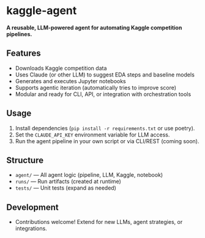 # kaggle-agent

**A reusable, LLM-powered agent for automating Kaggle competition pipelines.**

## Features

- Downloads Kaggle competition data
- Uses Claude (or other LLM) to suggest EDA steps and baseline models
- Generates and executes Jupyter notebooks
- Supports agentic iteration (automatically tries to improve score)
- Modular and ready for CLI, API, or integration with orchestration tools

## Usage

1. Install dependencies (`pip install -r requirements.txt` or use poetry).
2. Set the `CLAUDE_API_KEY` environment variable for LLM access.
3. Run the agent pipeline in your own script or via CLI/REST (coming soon).

## Structure

- `agent/` — All agent logic (pipeline, LLM, Kaggle, notebook)
- `runs/` — Run artifacts (created at runtime)
- `tests/` — Unit tests (expand as needed)

## Development

- Contributions welcome! Extend for new LLMs, agent strategies, or integrations.
